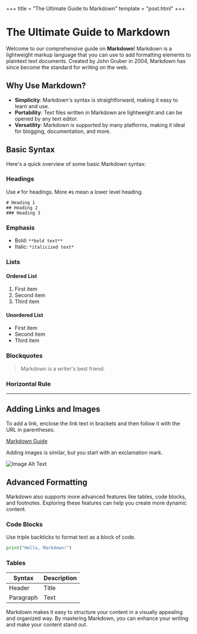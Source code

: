 +++
title = "The Ultimate Guide to Markdown"
template = "post.html"
+++

# The Ultimate Guide to Markdown

Welcome to our comprehensive guide on **Markdown**! Markdown is a lightweight markup language that you can use to add formatting elements to plaintext text documents. Created by John Gruber in 2004, Markdown has since become the standard for writing on the web.

## Why Use Markdown?

- **Simplicity**: Markdown's syntax is straightforward, making it easy to learn and use.
- **Portability**: Text files written in Markdown are lightweight and can be opened by any text editor.
- **Versatility**: Markdown is supported by many platforms, making it ideal for blogging, documentation, and more.

## Basic Syntax

Here's a quick overview of some basic Markdown syntax:

### Headings

Use `#` for headings. More `#`s mean a lower level heading.

```
# Heading 1
## Heading 2
### Heading 3
```

### Emphasis

- Bold: `**bold text**`
- Italic: `*italicized text*`

### Lists

#### Ordered List

1. First item
2. Second item
3. Third item

#### Unordered List

- First item
- Second item
- Third item

### Blockquotes

> Markdown is a writer's best friend.

### Horizontal Rule

---

## Adding Links and Images

To add a link, enclose the link text in brackets and then follow it with the URL in parentheses.

[Markdown Guide](https://www.markdownguide.org)

Adding images is similar, but you start with an exclamation mark.

![Image Alt Text](https://i.pravatar.cc/500)

## Advanced Formatting

Markdown also supports more advanced features like tables, code blocks, and footnotes. Exploring these features can help you create more dynamic content.

### Code Blocks

Use triple backticks to format text as a block of code.

```python
print("Hello, Markdown!")
```

### Tables

| Syntax    | Description |
| --------- | ----------- |
| Header    | Title       |
| Paragraph | Text        |

Markdown makes it easy to structure your content in a visually appealing and organized way. By mastering Markdown, you can enhance your writing and make your content stand out.